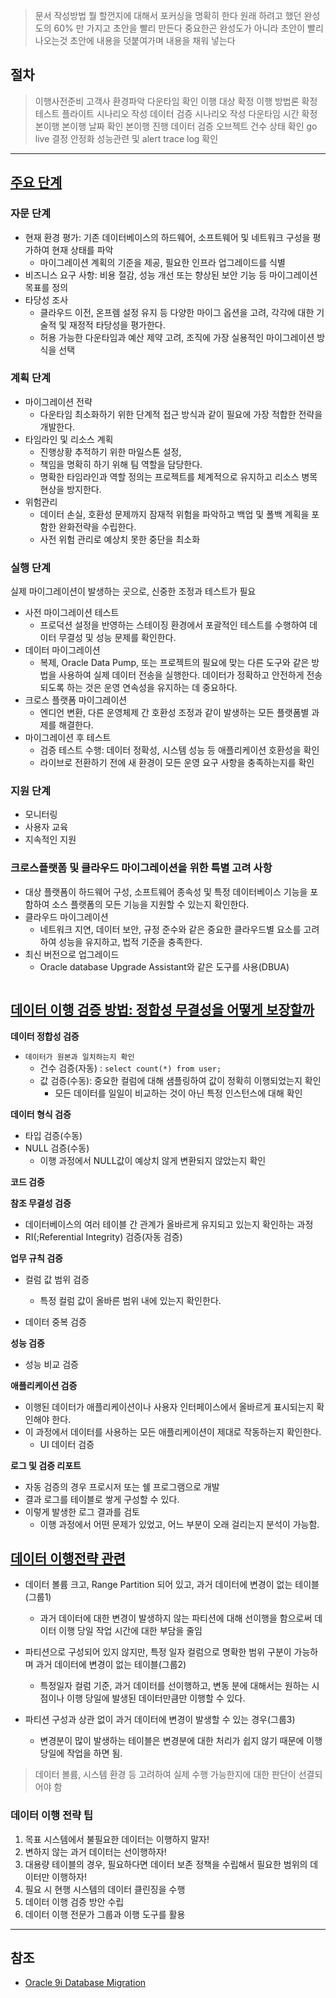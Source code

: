 <blockquote>
<p>문서 작성방법
뭘 할껀지에 대해서 포커싱을 명확히 한다
원래 하려고 했던 완성도의 60% 만 가지고 초안을 빨리 만든다
중요한곤 완성도가 아니라 초안이 빨리나오는것
초안에 내용을 덧붙여가며 내용을 채워 넣는다</p>
</blockquote>
<h2 id="절차">절차</h2>
<blockquote>
<p>이행사전준비
고객사 환경파악
다운타임 확인
이행 대상 확정
이행 방법론 확정
테스트 플라이트 시나리오 작성
데이터 검증 시나리오 작성
다운타임 시간 확정
본이행
본이행 날짜 확인
본이행 진행
데이터 검증
오브젝트 건수 상태 확인
go live 결정
안정화
성능관련 및 alert trace log 확인</p>
</blockquote>
<hr />
<h2 id="주요-단계"><a href="https://yotta.com/blog-a-comprehensive-guide-to-oracle-database-migration-advisory-planning-execution-and-support/">주요 단계</a></h2>
<h3 id="자문-단계">자문 단계</h3>
<ul>
<li>현재 환경 평가: 기존 데이터베이스의 하드웨어, 소프트웨어 및 네트워크 구성을 평가하여 현재 상태를 파악<ul>
<li>마이그레이션 계획의 기준을 제공, 필요한 인프라 업그레이드를 식별</li>
</ul>
</li>
<li>비즈니스 요구 사항: 비용 절감, 성능 개선 또는 향상된 보안 기능 등 마이그레이션 목표를 정의</li>
<li>타당성 조사<ul>
<li>클라우드 이전, 온프렘 설정 유지 등 다양한 마이그 옵션을 고려, 각각에 대한 기술적 및 재정적 타당성을 평가한다.</li>
<li>허용 가능한 다운타임과 예산 제약 고려, 조직에 가장 실용적인 마이그레이션 방식을 선택</li>
</ul>
</li>
</ul>
<h3 id="계획-단계">계획 단계</h3>
<ul>
<li>마이그레이션 전략<ul>
<li>다운타임 최소화하기 위한 단계적 접근 방식과 같이 필요에 가장 적합한 전략을 개발한다.</li>
</ul>
</li>
<li>타임라인 및 리소스 계획<ul>
<li>진행상황 추적하기 위한 마일스톤 설정,</li>
<li>책임을 명확히 하기 위해 팀 역할을 담당한다.</li>
<li>명확한 타임라인과 역할 정의는 프로젝트를 체계적으로 유지하고 리소스 병목 현상을 방지한다.</li>
</ul>
</li>
<li>위험관리<ul>
<li>데이터 손실, 호환성 문제까지 잠재적 위험을 파악하고 백업 및 폴백 계획을 포함한 완화전략을 수립한다.</li>
<li>사전 위험 관리로 예상치 못한 중단을 최소화</li>
</ul>
</li>
</ul>
<h3 id="실행-단계">실행 단계</h3>
<p>실제 마이그레이션이 발생하는 곳으로, 신중한 조정과 테스트가 필요</p>
<ul>
<li>사전 마이그레이션 테스트<ul>
<li>프로덕션 설정을 반영하는 스테이징 환경에서 포괄적인 테스트를 수행하여 데이터 무결성 및 성능 문제를 확인한다.</li>
</ul>
</li>
<li>데이터 마이그레이션<ul>
<li>복제, Oracle Data Pump, 또는 프로젝트의 필요에 맞는 다른 도구와 같은 방법을 사용하여 실제 데이터 전송을 실행한다. 데이터가 정확하고 안전하게 전송되도록 하는 것은 운영 연속성을 유지하는 데 중요하다.</li>
</ul>
</li>
<li>크로스 플랫폼 마이그레이션<ul>
<li>엔디언 변환, 다른 운영체제 간 호환성 조정과 같이 발생하는 모든 플랫폼별 과제를 해결한다.</li>
</ul>
</li>
<li>마이그레이션 후 테스트<ul>
<li>검증 테스트 수행: 데이터 정확성, 시스템 성능 등 애플리케이션 호환성을 확인</li>
<li>라이브로 전환하기 전에 새 환경이 모든 운영 요구 사항을 충족하는지를 확인</li>
</ul>
</li>
</ul>
<h3 id="지원-단계">지원 단계</h3>
<ul>
<li>모니터링</li>
<li>사용자 교육</li>
<li>지속적인 지원</li>
</ul>
<h3 id="크로스플랫폼-및-클라우드-마이그레이션을-위한-특별-고려-사항">크로스플랫폼 및 클라우드 마이그레이션을 위한 특별 고려 사항</h3>
<ul>
<li>대상 플랫폼이 하드웨어 구성, 소프트웨어 종속성 및 특정 데이터베이스 기능을 포함하여 소스 플랫폼의 모든 기능을 지원할 수 있는지 확인한다.</li>
<li>클라우드 마이그레이션<ul>
<li>네트워크 지연, 데이터 보안, 규정 준수와 같은 중요한 클라우드별 요소를 고려하여 성능을 유지하고, 법적 기준을 충족한다.</li>
</ul>
</li>
<li>최신 버전으로 업그레이드<ul>
<li>Oracle database Upgrade Assistant와 같은 도구를 사용(DBUA)</li>
</ul>
</li>
</ul>
<p><img alt="" src="https://velog.velcdn.com/images/greendev/post/b4153876-a9be-4abb-a318-db97f6e5e8f3/image.png" /></p>
<h2 id="데이터-이행-검증-방법-정합성-무결성을-어떻게-보장할까"><a href="https://bommbom.tistory.com/entry/%EB%8D%B0%EC%9D%B4%ED%84%B0-%EC%9D%B4%ED%96%89-%EA%B2%80%EC%A6%9D-%EB%B0%A9%EB%B2%95-%EC%A0%95%ED%95%A9%EC%84%B1-%EB%AC%B4%EA%B2%B0%EC%84%B1%EC%9D%84-%EC%96%B4%EB%96%BB%EA%B2%8C-%EB%B3%B4%EC%9E%A5%ED%95%A0%EA%B9%8C">데이터 이행 검증 방법: 정합성 무결성을 어떻게 보장할까</a></h2>
<p><strong>데이터 정합성 검증</strong></p>
<ul>
<li><code>데이터가 원본과 일치하는지 확인</code><ul>
<li>건수 검증(자동) : <code>select count(*) from user;</code></li>
<li>값 검증(수동): 중요한 컬럼에 대해 샘플링하여 값이 정확히 이행되었는지 확인 <ul>
<li>모든 데이터를 일일이 비교하는 것이 아닌 특정 인스턴스에 대해 확인</li>
</ul>
</li>
</ul>
</li>
</ul>
<p><strong>데이터 형식 검증</strong></p>
<ul>
<li>타입 검증(수동)</li>
<li>NULL 검증(수동)<ul>
<li>이행 과정에서 NULL값이 예상치 않게 변환되지 않았는지 확인</li>
</ul>
</li>
</ul>
<p><strong>코드 검증</strong></p>
<p><strong>참조 무결성 검증</strong></p>
<ul>
<li>데이터베이스의 여러 테이블 간 관계가 올바르게 유지되고 있는지 확인하는 과정</li>
<li>RI(;Referential Integrity) 검증(자동 검증)</li>
</ul>
<p><strong>업무 규칙 검증</strong> </p>
<ul>
<li><p>컬럼 값 범위 검증</p>
<ul>
<li>특정 컬럼 값이 올바른 범위 내에 있는지 확인한다.</li>
</ul>
</li>
<li><p>데이터 중복 검증</p>
</li>
</ul>
<p><strong>성능 검증</strong></p>
<ul>
<li>성능 비교 검증</li>
</ul>
<p><strong>애플리케이션 검증</strong></p>
<ul>
<li>이행된 데이터가 애플리케이션이나 사용자 인터페이스에서 올바르게 표시되는지 확인해야 한다.</li>
<li>이 과정에서 데이터를 사용하는 모든 애플리케이션이 제대로 작동하는지 확인한다.<ul>
<li>UI 데이터 검증</li>
</ul>
</li>
</ul>
<p><strong>로그 및 검증 리포트</strong></p>
<ul>
<li>자동 검증의 경우 프로시저 또는 쉘 프로그램으로 개발</li>
<li>결과 로그를 테이블로 쌓게 구성할 수 있다.</li>
<li>이렇게 발생한 로그 결과를 검토<ul>
<li>이행 과정에서 어떤 문제가 있었고, 어느 부분이 오래 걸리는지 분석이 가능함. </li>
</ul>
</li>
</ul>
<h2 id="데이터-이행전략-관련"><a href="https://m.blog.naver.com/mispsw/80171050402">데이터 이행전략 관련</a></h2>
<ul>
<li><p>데이터 볼륨 크고, Range Partition 되어 있고, 과거 데이터에 변경이 없는 테이블(그룹1)</p>
<ul>
<li>과거 데이터에 대한 변경이 발생하지 않는 파티션에 대해 선이행을 함으로써 데이터 이행 당일 작업 시간에 대한 부담을 줄임</li>
</ul>
</li>
<li><p>파티션으로 구성되어 있지 않지만, 특정 일자 컬럼으로 명확한 범위 구분이 가능하며 과거 데이터에 변경이 없는 테이블(그룹2)</p>
<ul>
<li>특정일자 컬럼 기준, 과거 데이터를 선이행하고, 변동 분에 대해서는 원하는 시점이나 이행 당일에 발생된 데이터만큼만 이행할 수 있다.</li>
</ul>
</li>
<li><p>파티션 구성과 상관 없이 과거 데이터에 변경이 발생할 수 있는 경우(그룹3)</p>
<ul>
<li>변경분이 많이 발생하는 테이블은 변경분에 대한 처리가 쉽지 않기 때문에 이행 당일에 작업을 하면 됨.</li>
</ul>
</li>
</ul>
<blockquote>
<p>데이터 볼륨, 시스템 환경 등 고려하여 실제 수행 가능한지에 대한 판단이 선결되어야 함</p>
</blockquote>
<h3 id="데이터-이행-전략-팁">데이터 이행 전략 팁</h3>
<ol>
<li>목표 시스템에서 불필요한 데이터는 이행하지 말자!</li>
<li>변하지 않는 과거 데이터는 선이행하자!</li>
<li>대용량 테이블의 경우, 필요하다면 데이터 보존 정책을 수립해서 필요한 범위의 데이터만 이행하자!</li>
<li>필요 시 현행 시스템의 데이터 클린징을 수행</li>
<li>데이터 이행 검증 방안 수립</li>
<li>데이터 이행 전문가 그룹과 이행 도구를 활용</li>
</ol>
<hr />
<h2 id="참조">참조</h2>
<ul>
<li><a href="https://docs.oracle.com/cd/A91202_01/901_doc/server.901/a90191/migovrvw.htm">Oracle 9i Database Migration</a></li>
</ul>